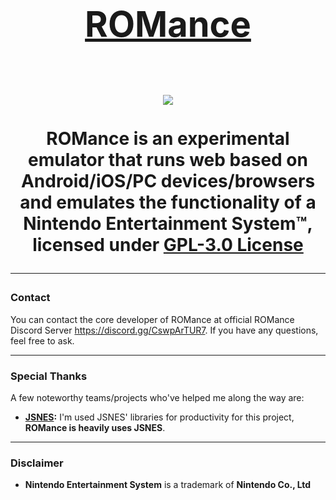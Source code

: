 <h1 align="center">
    <a href="https://github.com/kegri/ROMance" target="_blank">
        <h1>ROMance<h1>
    </a>
    <img align="center" src="http://svgur.com/i/aa6.svg"/>
</h1>
<p align="center">
    <b>ROMance</b> is an experimental emulator that runs web based on <b>Android/iOS/PC</b> devices/browsers and emulates the functionality of a <b>Nintendo Entertainment System™</b>, licensed under <a href="https://github.com/kegri/ROMance/blob/master/LICENSE.md"><b>GPL-3.0 License</b></a>
</p>

---

### Contact
You can contact the core developer of ROMance at official ROMance Discord Server https://discord.gg/CswpArTUR7. If you have any questions, feel free to ask.

---

### Special Thanks
A few noteworthy teams/projects who've helped me along the way are:
* **[JSNES](https://github.com/bfirsh/jsnes):** I'm used JSNES' libraries for productivity for this project, **ROMance is heavily uses JSNES**.

---

### Disclaimer
* **Nintendo Entertainment System** is a trademark of **Nintendo Co., Ltd**
